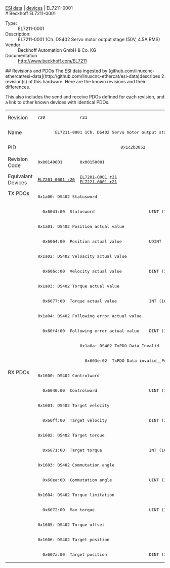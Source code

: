 <div class="nav"><a href="/esi-data">ESI data</a> | <a href="/esi-data/devices">devices</a> | EL7211-0001</div>
#  Beckhoff EL7211-0001

<dl>
  <dt>Type:</dt><dd>EL7211-0001</dd>
  <dt>Description:</dt><dd>EL7211-0001 1Ch. DS402 Servo motor output stage (50V, 4.5A RMS)</dd>
  <dt>Vendor</dt><dd>Beckhoff Automation GmbH & Co. KG</dd>
  <dt>Documentation</dt><dd><a href="http://www.beckhoff.com/EL7211">http://www.beckhoff.com/EL7211</a></dd>
</dl>
## Revisions and PDOs
The ESI data ingested by [github.com/linuxcnc-ethercat/esi-data](http://github.com/linuxcnc-ethercat/esi-data)describes 2 revision(s) of this hardware.  Here are the known revisions and their differences.

This also includes the send and receive PDOs defined for each revision, and a link to other known devices with identical PDOs.

<table>
<tr >
<td class="first">Revision</td>
<td ><pre>r20</pre></td>
<td ><pre>r21</pre></td>
</tr>
<tr >
<td class="first">Name</td>
<td  colspan=2 align="center"><pre>EL7211-0001 1Ch. DS402 Servo motor output stage (50V, 4.5A RMS)</pre></td>
</tr>
<tr >
<td class="first">PID</td>
<td  colspan=2 align="center"><pre>0x1c2b3052</pre></td>
</tr>
<tr >
<td class="first">Revision Code</td>
<td ><pre>0x00140001</pre></td>
<td ><pre>0x00150001</pre></td>
</tr>
<tr >
<td class="first">Equivalant Devices</td>
<td ><pre><a href="EL7201-0001">EL7201-0001 r20</a></pre></td>
<td ><pre><a href="EL7201-0001">EL7201-0001 r21</a><br/><a href="EL7221-0001">EL7221-0001 r21</a></pre></td>
</tr>
<tr class="txpdo pdosection">
<td class="first" rowspan=12 valign=top>TX PDOs</td>
<td colspan=2 align="left"><pre>0x1a00: DS402 Statusword</pre></td>
<td></td>
</tr>
<tr class="txpdo">
<td  colspan=2 align="left"><pre>  0x6041:00  Statusword                      UINT (16 bits)</pre></td>
</tr>
<tr class="txpdo pdosection">
<td  colspan=2 align="left"><pre>0x1a01: DS402 Position actual value</pre></td>
</tr>
<tr class="txpdo">
<td  colspan=2 align="left"><pre>  0x6064:00  Position actual value           UDINT (32 bits)</pre></td>
</tr>
<tr class="txpdo pdosection">
<td  colspan=2 align="left"><pre>0x1a02: DS402 Veloacity actual value</pre></td>
</tr>
<tr class="txpdo">
<td  colspan=2 align="left"><pre>  0x606c:00  Velocity actual value           DINT (32 bits)</pre></td>
</tr>
<tr class="txpdo pdosection">
<td  colspan=2 align="left"><pre>0x1a03: DS402 Torque actual value</pre></td>
</tr>
<tr class="txpdo">
<td  colspan=2 align="left"><pre>  0x6077:00  Torque actual value             INT (16 bits)</pre></td>
</tr>
<tr class="txpdo pdosection">
<td  colspan=2 align="left"><pre>0x1a04: DS402 Following error actual value</pre></td>
</tr>
<tr class="txpdo">
<td  colspan=2 align="left"><pre>  0x60f4:00  Following error actual value    DINT (32 bits)</pre></td>
</tr>
<tr class="txpdo pdosection">
<td ></td>
<td ><pre>0x1a0a: DS402 TxPDO Data Invalid</pre></td>
</tr>
<tr class="txpdo">
<td ></td>
<td ><pre>  0x603e:02  TxPDO Data invalid__Position actual value  BOOL</pre></td>
</tr>
<tr class="rxpdo pdosection">
<td class="first" rowspan=13 valign=top>RX PDOs</td>
<td colspan=2 align="left"><pre>0x1600: DS402 Controlword</pre></td>
<td></td>
</tr>
<tr class="rxpdo">
<td  colspan=2 align="left"><pre>  0x6040:00  Controlword                     UINT (16 bits)</pre></td>
</tr>
<tr class="rxpdo pdosection">
<td  colspan=2 align="left"><pre>0x1601: DS402 Target velocity</pre></td>
</tr>
<tr class="rxpdo">
<td  colspan=2 align="left"><pre>  0x60ff:00  Target velocity                 DINT (32 bits)</pre></td>
</tr>
<tr class="rxpdo pdosection">
<td  colspan=2 align="left"><pre>0x1602: DS402 Target torque</pre></td>
</tr>
<tr class="rxpdo">
<td  colspan=2 align="left"><pre>  0x6071:00  Target torque                   INT (16 bits)</pre></td>
</tr>
<tr class="rxpdo pdosection">
<td  colspan=2 align="left"><pre>0x1603: DS402 Commutation angle</pre></td>
</tr>
<tr class="rxpdo">
<td  colspan=2 align="left"><pre>  0x60ea:00  Commutation angle               UINT (16 bits)</pre></td>
</tr>
<tr class="rxpdo pdosection">
<td  colspan=2 align="left"><pre>0x1604: DS402 Torque limitation</pre></td>
</tr>
<tr class="rxpdo">
<td  colspan=2 align="left"><pre>  0x6072:00  Max torque                      UINT (16 bits)</pre></td>
</tr>
<tr class="rxpdo pdosection">
<td  colspan=2 align="left"><pre>0x1605: DS402 Torque offset</pre></td>
</tr>
<tr class="rxpdo pdosection">
<td  colspan=2 align="left"><pre>0x1606: DS402 Target position</pre></td>
</tr>
<tr class="rxpdo">
<td  colspan=2 align="left"><pre>  0x607a:00  Target position                 DINT (32 bits)</pre></td>
</tr>
</table>
